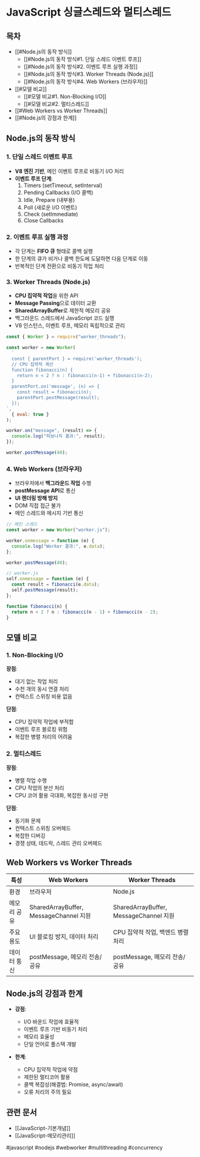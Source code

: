 # JavaScript 싱글스레드와 멀티스레드

## 목차

- [[#Node.js의 동작 방식]]
  - [[#Node.js의 동작 방식#1. 단일 스레드 이벤트 루프]]
  - [[#Node.js의 동작 방식#2. 이벤트 루프 실행 과정]]
  - [[#Node.js의 동작 방식#3. Worker Threads (Node.js)]]
  - [[#Node.js의 동작 방식#4. Web Workers (브라우저)]]
- [[#모델 비교]]
  - [[#모델 비교#1. Non-Blocking I/O]]
  - [[#모델 비교#2. 멀티스레드]]
- [[#Web Workers vs Worker Threads]]
- [[#Node.js의 강점과 한계]]

## Node.js의 동작 방식

### 1. 단일 스레드 이벤트 루프

- **V8 엔진 기반**, 메인 이벤트 루프로 비동기 I/O 처리
- **이벤트 루프 단계**:
  1. Timers (setTimeout, setInterval)
  2. Pending Callbacks (I/O 콜백)
  3. Idle, Prepare (내부용)
  4. Poll (새로운 I/O 이벤트)
  5. Check (setImmediate)
  6. Close Callbacks

### 2. 이벤트 루프 실행 과정

- 각 단계는 **FIFO 큐** 형태로 콜백 실행
- 한 단계의 큐가 비거나 콜백 한도에 도달하면 다음 단계로 이동
- 반복적인 단계 전환으로 비동기 작업 처리

### 3. Worker Threads (Node.js)

- **CPU 집약적 작업**을 위한 API
- **Message Passing**으로 데이터 교환
- **SharedArrayBuffer**로 제한적 메모리 공유
- 백그라운드 스레드에서 JavaScript 코드 실행
- V8 인스턴스, 이벤트 루프, 메모리 독립적으로 관리

```javascript
const { Worker } = require("worker_threads");

const worker = new Worker(
  `
  const { parentPort } = require('worker_threads');
  // CPU 집약적 계산
  function fibonacci(n) {
    return n < 2 ? n : fibonacci(n-1) + fibonacci(n-2);
  }
  parentPort.on('message', (n) => {
    const result = fibonacci(n);
    parentPort.postMessage(result);
  });
`,
  { eval: true }
);

worker.on("message", (result) => {
  console.log("피보나치 결과:", result);
});

worker.postMessage(40);
```

### 4. Web Workers (브라우저)

- 브라우저에서 **백그라운드 작업** 수행
- **postMessage API**로 통신
- **UI 렌더링 방해 방지**
- DOM 직접 접근 불가
- 메인 스레드와 메시지 기반 통신

```javascript
// 메인 스레드
const worker = new Worker("worker.js");

worker.onmessage = function (e) {
  console.log("Worker 결과:", e.data);
};

worker.postMessage(40);

// worker.js
self.onmessage = function (e) {
  const result = fibonacci(e.data);
  self.postMessage(result);
};

function fibonacci(n) {
  return n < 2 ? n : fibonacci(n - 1) + fibonacci(n - 2);
}
```

## 모델 비교

### 1. Non-Blocking I/O

**장점**:

- 대기 없는 작업 처리
- 수천 개의 동시 연결 처리
- 컨텍스트 스위칭 비용 없음

**단점**:

- CPU 집약적 작업에 부적합
- 이벤트 루프 블로킹 위험
- 복잡한 병렬 처리의 어려움

### 2. 멀티스레드

**장점**:

- 병렬 작업 수행
- CPU 작업의 분산 처리
- CPU 코어 활용 극대화, 복잡한 동시성 구현

**단점**:

- 동기화 문제
- 컨텍스트 스위칭 오버헤드
- 복잡한 디버깅
- 경쟁 상태, 데드락, 스레드 관리 오버헤드

## Web Workers vs Worker Threads

| 특성        | Web Workers                            | Worker Threads                         |
| ----------- | -------------------------------------- | -------------------------------------- |
| 환경        | 브라우저                               | Node.js                                |
| 메모리 공유 | SharedArrayBuffer, MessageChannel 지원 | SharedArrayBuffer, MessageChannel 지원 |
| 주요 용도   | UI 블로킹 방지, 데이터 처리            | CPU 집약적 작업, 백엔드 병렬처리       |
| 데이터 통신 | postMessage, 메모리 전송/공유          | postMessage, 메모리 전송/공유          |

## Node.js의 강점과 한계

- **강점**:

  - I/O 바운드 작업에 효율적
  - 이벤트 루프 기반 비동기 처리
  - 메모리 효율성
  - 단일 언어로 풀스택 개발

- **한계**:
  - CPU 집약적 작업에 약점
  - 제한된 멀티코어 활용
  - 콜백 복잡성(해결법: Promise, async/await)
  - 오류 처리의 주의 필요

## 관련 문서

- [[JavaScript-기본개념]]
- [[JavaScript-메모리관리]]

#javascript #nodejs #webworker #multithreading #concurrency
